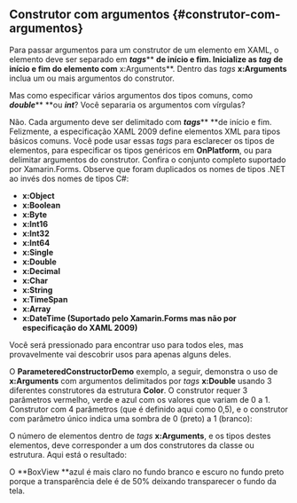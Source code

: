 ## Construtor com argumentos {#construtor-com-argumentos}

Para passar argumentos para um construtor de um elemento em XAML, o elemento deve ser separado em _**tags**_** **de início e fim. Inicialize as _**tag**_** **de início e fim do elemento com** x:Arguments**. Dentro das _tags_ **x:Arguments** inclua um ou mais argumentos do construtor.

Mas como especificar vários argumentos dos tipos comuns, como _**double**_** **ou _**int**_? Você separaria os argumentos com vírgulas?

Não. Cada argumento deve ser delimitado com _**tags**_** **de início e fim. Felizmente, a especificação XAML 2009 define elementos XML para tipos básicos comuns. Você pode usar essas _tags_ para esclarecer os tipos de elementos, para especificar os tipos genéricos em **OnPlatform**, ou para delimitar argumentos do construtor. Confira o conjunto completo suportado por Xamarin.Forms. Observe que foram duplicados os nomes de tipos .NET ao invés dos nomes de tipos C\#:

* **x:Object**
* **x:Boolean**
* **x:Byte**
* **x:Int16**
* **x:Int32**
* **x:Int64**
* **x:Single**
* **x:Double**
* **x:Decimal**
* **x:Char**
* **x:String**
* **x:TimeSpan**
* **x:Array**
* **x:DateTime \(Suportado pelo Xamarin.Forms mas não por especificação do XAML 2009\)**

Você será pressionado para encontrar uso para todos eles, mas provavelmente vai descobrir usos para apenas alguns deles.

O **ParameteredConstructorDemo** exemplo, a seguir, demonstra o uso de **x:Arguments** com argumentos delimitados por _tags_ **x:Double** usando 3 diferentes construtores da estrutura **Color**. O construtor requer 3 parâmetros vermelho, verde e azul com os valores que variam de 0 a 1. Construtor com 4 parâmetros \(que é definido aqui como 0,5\), e o construtor com parâmetro único indica uma sombra de 0 \(preto\) a 1 \(branco\):

O número de elementos dentro de _tags_ **x:Arguments**, e os tipos destes elementos, deve corresponder a um dos construtores da classe ou estrutura. Aqui está o resultado:

O **BoxView **azul é mais claro no fundo branco e escuro no fundo preto porque a transparência dele é de 50% deixando transparecer o fundo da tela.

